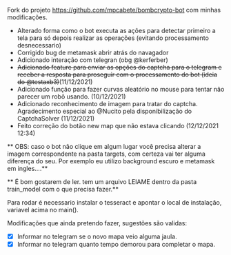 Fork do projeto https://github.com/mpcabete/bombcrypto-bot com minhas modificações.

- Alterado forma como o bot executa as ações para detectar primeiro a tela para só depois realizar as operações (evitando processamento desnecessario)
- Corrigido bug de metamask abrir atrás do navagador
- Adicionado interação com telegran (obg @kerferber)
- ~~Adicionado feature para enviar as opções do captcha para o telegram e receber a resposta para proseguir com o processamento do bot (ideia do @testaxb3)~~(11/12/2021)
- Adicionado função para fazer curvas aleatório no mouse para tentar não parecer um robô usando. (10/12/2021)
- Adicionado reconhecimento de imagem para tratar do captcha. Agradecimento especial ao @Nucito pela disponibilização do CaptchaSolver (11/12/2021)
- Feito correção do botão new map que não estava clicando (12/12/2021 12:34)

** OBS: caso o bot não clique em algum lugar você precisa alterar a imagem correspondente na pasta targets, com certeza vai ter alguma diferença do seu. Por exemplo eu utilizo background escuro e metamask em ingles....**

** É bom gostarem de ler. tem um arquivo LEIAME dentro da pasta train_model com o que precisa fazer.**

Para rodar é necessario instalar o tesseract e apontar o local de instalação, variavel acima no main().



Modificações que ainda pretendo fazer, sugestões são validas:
- [x] Informar no telegram se o novo mapa veio alguma jaula.
- [x] Informar no telegram quanto tempo demorou para completar o mapa.
